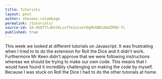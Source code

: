 ```yaml
---
title: Tutorials
layout: post
author: shaveen.colambage
permalink: /tutorials/
source-id: 16-dVQTYluKX34LsvfTeIuzseYdqRkXBRiOmdZP0X-Tc
published: true
---
```

This week we looked at different tutorials on Javascript. It was frustrating when I tried to to do the extension for Roll the Dice and it didn't work. Furthermore Mr Keen didn’t approve that we were following instructions whereas we should be trying to make our own code. This means that I would have found it incredibly challenging on making the code by myself. Because I was stuck on Roll the Dice I had to do the other tutorials at home.

